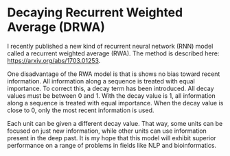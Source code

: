 # Decaying Recurrent Weighted Average (DRWA)

I recently published a new kind of recurrent neural network (RNN) model called a recurrent weighted average (RWA). The method is described here: https://arxiv.org/abs/1703.01253.

One disadvantage of the RWA model is that is shows no bias toward recent information. All information along a sequence is treated with equal importance. To correct this, a decay term has been introduced. All decay values must be between 0 and 1. With the decay value is 1, all information along a sequence is treated with equal importance. When the decay value is close to 0, only the most recent information is used.

Each unit can be given a different decay value. That way, some units can be focused on just new information, while other units can use information present in the deep past. It is my hope that this model will exhibit superior performance on a range of problems in fields like NLP and bioinformatics.

